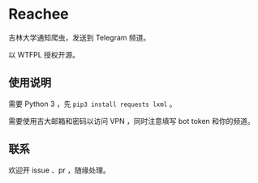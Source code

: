 # Reachee

吉林大学通知爬虫，发送到 Telegram 频道。

以 WTFPL 授权开源。

## 使用说明

需要 Python 3 ，先 `pip3 install requests lxml` 。

需要使用吉大邮箱和密码以访问 VPN ，同时注意填写 bot token 和你的频道。

## 联系

欢迎开 issue 、pr ，随缘处理。
